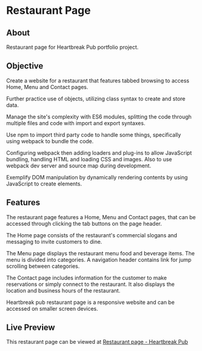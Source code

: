 # Restaurant Page

## About
Restaurant page for Heartbreak Pub portfolio project.

## Objective
Create a website for a restaurant that features tabbed browsing to access Home, Menu and Contact pages. 

Further practice use of objects, utilizing class syntax 
to create and store data. 

Manage the site's complexity with ES6 modules, splitting the code through multiple files and code with import and export syntaxes.

Use npm to import third party code to handle some things, specifically using webpack to bundle the code.

Configuring webpack then adding loaders and plug-ins to allow JavaScript bundling, handling HTML and loading CSS and images. Also to use webpack dev server and source map during development.

Exemplify DOM manipulation by dynamically rendering contents by using JavaScript to create elements.

## Features

The restaurant page features a Home, Menu and Contact pages, that can be accessed through clicking the tab buttons on the page header.

The Home page consists of the restaurant's commercial slogans and messaging to invite customers to dine.

The Menu page displays the restaurant menu food and beverage items. The menu is divided into categories. A navigation header contains link for jump scrolling between categories.

The Contact page includes information for the customer to make reservations or simply connect to the restaurant. It also displays the location and business hours of the restaurant.

Heartbreak pub restaurant page is a responsive website and can be accessed on smaller screen devices.

## Live Preview 
This restaurant page can be viewed at [Restaurant page - Heartbreak Pub](https://makieldeviso.github.io/restaurant/)
